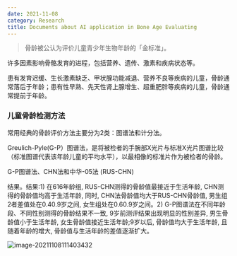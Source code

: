 ```yaml
---
date: 2021-11-08
category: Research
title: Documents about AI application in Bone Age Evaluating
---
```


> 骨龄被公认为评价儿童青少年生物年龄的「金标准」。

<!-- more -->

许多因素影响骨骼发育的进程，包括营养、遗传、激素和疾病状态等。

患有发育迟缓、生长激素缺乏、甲状腺功能减退、营养不良等疾病的儿童，骨龄通常落后于年龄；患有性早熟、先天性肾上腺增生、超重肥胖等疾病的儿童，骨龄通常提前于年龄。

### 儿童骨龄检测方法

 常用经典的骨龄评价方法主要分为2类：图谱法和计分法。

 Greulich-Pyle(G-P）图谱法，是将被检者的手腕部X光片与标准Ⅹ光片图谱比较（标准图谱代表该年龄儿童的平均水平），以最相像的标准片作为被检者的骨龄。

G-P图谱法、CHN法和中华-05法 (RUS-CHN) 

结果。结果:1) 在616年龄组, RUS-CHN测得的骨龄值最接近于生活年龄, CHN测得的骨龄值均高于生活年龄, 同时, CHN法骨龄值均大于RUS-CHN骨龄值, 男生组2者差值处在0.40.9岁之间, 女生组处在0.60.9岁之间。2) G-P图谱法在不同年龄段、不同性别测得的骨龄结果不一致, 9岁前测评结果出现明显的性别差异, 男生骨龄值小于生活年龄, 女生骨龄值接近生活年龄;9岁以后, 骨龄值均大于生活年龄, 且随着年龄的增大, 骨龄值与生活年龄的差值逐渐扩大。



![image-20211108111403432](C:\Users\29653\AppData\Roaming\Typora\typora-user-images\image-20211108111403432.png)

